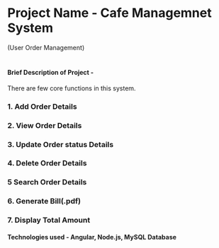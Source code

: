 # Project Name - Cafe Managemnet System
(User Order Management)
# 
#### Brief Description of Project - 
 There are few core functions in this system. 
### 1. Add Order Details
### 2. View Order Details
### 3. Update Order status Details
### 4. Delete Order Details
### 5  Search Order Details
### 6. Generate Bill(.pdf)
### 7. Display Total Amount

#### Technologies used - Angular, Node.js, MySQL Database
